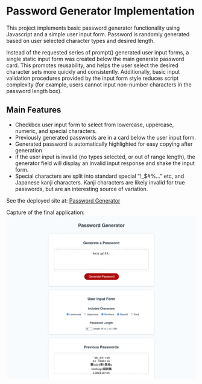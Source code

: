# Password Generator Implementation

This project implements basic password generator functionality using Javascript and a simple user input form. Password is randomly generated based on user selected character types and desired length.

Instead of the requested series of prompt() generated user input forms, a single static input form was created below the main generate password card. This promotes reusability, and helps the user select the desired character sets more quickly and consistently. Additionally, basic input validation procedures provided by the input form style reduces script complexity (for example, users cannot input non-number characters in the password length box).


## Main Features
- Checkbox user input form to select from lowercase, uppercase, numeric, and special characters. 
- Previously generated passwords are in a card below the user input form.
- Generated password is automatically highlighted for easy copying after generation
- if the user input is invalid (no types selected, or out of range length), the generator field will display an invalid input response and shake the input form.
- Special characters are split into standard special "!_$#%..." etc, and Japanese kanji characters. Kanji characters are likely invalid for true passwords, but are an interesting source of variation.


See the deployed site at: [Password Generator](https://ellisonac.github.io/Password-Generator/)


Capture of the final application:
![Screenshot of final password generation user form](./assets/final.png)